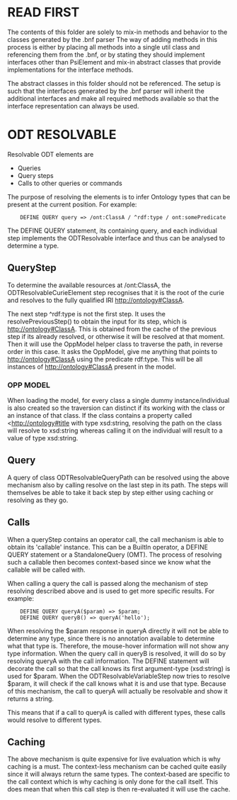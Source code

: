 # READ FIRST

The contents of this folder are solely to mix-in methods and behavior to the classes generated by the .bnf parser
The way of adding methods in this process is either by placing all methods into a single util class and referencing them
from the .bnf, or by stating they should implement interfaces other than PsiElement and mix-in abstract classes that
provide
implementations for the interface methods.

The abstract classes in this folder should not be referenced. The setup is such that the interfaces generated by the
.bnf
parser will inherit the additional interfaces and make all required methods available so that the interface
representation
can always be used.

# ODT RESOLVABLE

Resolvable ODT elements are

- Queries
- Query steps
- Calls to other queries or commands

The purpose of resolving the elements is to infer Ontology types that can be present at the current position. For
example:

```
    DEFINE QUERY query => /ont:ClassA / ^rdf:type / ont:somePredicate
```

The DEFINE QUERY statement, its containing query, and each individual step implements the ODTResolvable interface and
thus can be analysed to determine a type.

## QueryStep

To determine the available resources at /ont:ClassA, the ODTResolvableCurieElement step recognises that it is the root
of the curie and resolves to the fully qualified IRI <http://ontology#ClassA>.

The next step ^rdf:type is not the first step. It uses the resolvePreviousStep() to obtain the input for its step, which
is <http://ontology#ClassA>. This is obtained from the cache of the previous step if its already resolved, or otherwise
it will be resolved at that moment. Then it will use the OppModel helper class to traverse the path, in reverse order in
this case. It asks the OppModel, give me anything that points to <http://ontology#ClassA> using the predicate rdf:type.
This will be all instances of <http://ontology#ClassA> present in the model.

### OPP MODEL

When loading the model, for every class a single dummy instance/individual is also created so the traversion can
distinct if its working with the class or an instance of that class. If the class contains a property
called <<http://ontology#title> with type xsd:string, resolving the path on the class will resolve to xsd:string whereas
calling it on the individual will result to a value of type xsd:string.

## Query

A query of class ODTResolvableQueryPath can be resolved using the above mechanism also by calling resolve on the last
step in its path. The steps will themselves be able to take it back step by step either using caching or resolving as
they go.

## Calls

When a queryStep contains an operator call, the call mechanism is able to obtain its 'callable' instance. This can be a
BuiltIn operator, a DEFINE QUERY statement or a StandaloneQuery (OMT). The process of resolving such a callable then
becomes context-based since we know what the callable will be called with.

When calling a query the call is passed along the mechanism of step resolving described above and is used to get more
specific results. For example:

```
    DEFINE QUERY queryA($param) => $param;
    DEFINE QUERY queryB() => queryA('hello');
```

When resolving the $param response in queryA directly it will not be able to determine any type, since there is no
annotation available to determine what that type is. Therefore, the mouse-hover information will not show any type
information. When the query call in queryB is resolved, it will do so by resolving queryA with the call information. The
DEFINE statement will decorate the call so that the call knows its first argument-type (xsd:string) is used for $param.
When the ODTResolvableVariableStep now tries to resolve $param, it will check if the call knows what it is and use that
type. Because of this mechanism, the call to queryA will actually be resolvable and show it returns a string.

This means that if a call to queryA is called with different types, these calls would resolve to different types.

## Caching

The above mechanism is quite expensive for live evaluation which is why caching is a must. The context-less mechanism
can be cached quite easily since it will always return the same types. The context-based are specific to the call
context which is why caching is only done for the call itself. This does mean that when this call step is then
re-evaluated it will use the cache.

